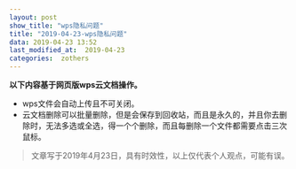 ```yaml
---
layout: post
show_title: "wps隐私问题"
title: "2019-04-23-wps隐私问题"
data: 2019-04-23 13:52
last_modified_at:  2019-04-23
categories:  zothers
---
```


**以下内容基于网页版wps云文档操作。**  

- wps文件会自动上传且不可关闭。  
- 云文档删除可以批量删除，但是会保存到回收站，而且是永久的，并且你去删除时，无法多选或全选，得一个个删除，而且每删除一个文件都需要点击三次鼠标。

<!--more-->
>文章写于2019年4月23日，具有时效性，以上仅代表个人观点，可能有误。